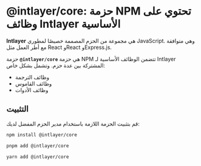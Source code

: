 # @intlayer/core: حزمة NPM تحتوي على وظائف Intlayer الأساسية

**Intlayer** هي مجموعة من الحزم المصممة خصيصًا لمطوري JavaScript. وهي متوافقة مع أطر العمل مثل React وReact وExpress.js.

حزمة **`@intlayer/core`** هي حزمة NPM تتضمن الوظائف الأساسية لـ Intlayer المشتركة بين عدة حزم. وتشمل بشكل خاص:

- وظائف الترجمة
- وظائف القاموس
- وظائف الأدوات

## التثبيت

قم بتثبيت الحزمة اللازمة باستخدام مدير الحزم المفضل لديك:

```bash packageManager="npm"
npm install @intlayer/core
```

```bash packageManager="pnpm"
pnpm add @intlayer/core
```

```bash packageManager="yarn"
yarn add @intlayer/core
```
